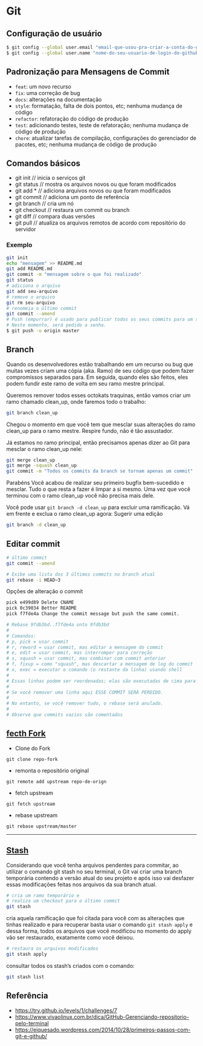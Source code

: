 # Git

## Configuração de usuário 
~~~bash
$ git config --global user.email "email-que-usou-pra-criar-a-conta-do-github"
$ git config --global user.name "nome-do-seu-usuario-de-login-do-github"
~~~

## Padronização para Mensagens de Commit
* `feat`: um novo recurso
* `fix`: uma correção de bug
* `docs`: alterações na documentação
* `style`: formatação, falta de dois pontos, etc; nenhuma mudança de código
* `refactor`: refatoração do código de produção
* `test`: adicionando testes, teste de refatoração; nenhuma mudança de código de produção
* `chore`: atualizar tarefas de compilação, configurações do gerenciador de pacotes, etc; nenhuma mudança de código de produção

## Comandos básicos
* git init // inicia o serviços git
* git status // mostra os arquivos novos ou que foram modificados
* git add * //  adiciona arquivos novos ou que foram modificados
* git commit // adiciona um ponto de referência 
* git branch // cria um nó
* git checkout // restaura um commit ou  branch
* git diff // compara duas versões
* git pull // atualiza os arquivos remotos de acordo com repositório do servidor

### Exemplo
~~~bash
git init
echo "mensagem" >> README.md
git add README.md 
git commit -m "mensagem sobre o que foi realizado"
git status
# adiciona o arquivo
git add seu-arquivo
# remove o arquivo
git rm seu-arquivo 
# renomeia o último commit
git commit --amend
# Push (empurrar) é usado para publicar todos os seus commits para um servidor git. 
# Neste momento, será pedido a senha.
$ git push -u origin master
~~~

## Branch
Quando os desenvolvedores estão trabalhando em um recurso ou bug que muitas vezes criam uma cópia (aka. Ramo) de seu código que podem fazer compromissos separados para. Em seguida, quando eles são feitos, eles podem fundir este ramo de volta em seu ramo mestre principal.

Queremos remover todos esses octokats traquinas, então vamos criar um ramo chamado clean_up, onde faremos todo o trabalho: 

~~~bash
git branch clean_up
~~~ 

Chegou o momento em que você tem que mesclar suas alterações do ramo clean_up para o ramo mestre. Respire fundo, não é tão assustador.

Já estamos no ramo principal, então precisamos apenas dizer ao Git para mesclar o ramo clean_up nele:

~~~bash
git merge clean_up
git merge -squash clean_up
git commit -m "Todos os commits da branch se tornam apenas um commit"
~~~

Parabéns Você acabou de realizar seu primeiro bugfix bem-sucedido e mesclar. Tudo o que resta a fazer é limpar a si mesmo. Uma vez que você terminou com o ramo clean_up você não precisa mais dele.

Você pode usar `git branch -d clean_up`  para excluir uma ramificação. Vá em frente e exclua o ramo clean_up agora:
Sugerir uma edição

~~~bash
git branch -d clean_up
~~~

## Editar commit
~~~bash 
# último commit
git commit --amend

# Exibe uma lista dos 3 últimos commits no branch atual
git rebase -i HEAD~3
~~~

Opções de alteração o commit
~~~bash
pick e499d89 Delete CNAME
pick 0c39034 Better README
pick f7fde4a Change the commit message but push the same commit.

# Rebase 9fdb3bd..f7fde4a onto 9fdb3bd
#
# Comandos:
# p, pick = usar commit
# r, reword = usar commit, mas editar a mensagem do commit
# e, edit = usar commit, mas interromper para correção
# s, squash = usar commit, mas combinar com commit anterior
# f, fixup = como "squash", mas descartar a mensagem de log do commit
# x, exec = executar o comando (o restante da linha) usando shell
#
# Essas linhas podem ser reordenadas; elas são executadas de cima para baixo.
#
# Se você remover uma linha aqui ESSE COMMIT SERÁ PERDIDO.
#
# No entanto, se você remover tudo, o rebase será anulado.
#
# Observe que commits vazios são comentados
~~~

## [fecth Fork](https://www.lambda3.com.br/2016/02/mantendo-um-fork-atualizado-no-github/)

* Clone do Fork
~~~
git clone repo-fork
~~~

* remonta o repositório original
~~~
git remote add upstream repo-de-orign
~~~

* fetch upstream
~~~
git fetch upstream 
~~~

* rebase upstream 
~~~
git rebase upstream/master
~~~

---

## [Stash](https://medium.com/wooza/git-stash-conhecendo-e-utilizando-um-dos-comandos-mais-pr%C3%A1ticos-para-o-versionamento-de-seu-c%C3%B3digo-a4dab3ac70da#:~:text=Pois%20bem%2C%20a%20utiliza%C3%A7%C3%A3o%20do,o%20seu%20desenvolvimento%20de%20c%C3%B3digo.)

Considerando que você tenha arquivos pendentes para commitar, ao utilizar o comando git stash no seu terminal, o Git vai criar uma branch temporária contendo a versão atual do seu projeto e após isso vai desfazer essas modificações feitas nos arquivos da sua branch atual.

~~~bash
# cria um ramo temporário e 
# realiza um checkout para o último commit
git stash
~~~

cria aquela ramificação que foi citada para você com as alterações que tinhas realizado e para recuperar basta usar o comando `git stash apply` e dessa forma, todos os arquivos que você modificou no momento do apply vão ser restaurado, exatamente como você deixou.

~~~bash
# restaura os arquivos modificados
git stash apply
~~~

consultar todos os stash’s criados com o comando: 
~~~bash
git stash list
~~~

## Referência
* https://try.github.io/levels/1/challenges/7
* https://www.vivaolinux.com.br/dica/GitHub-Gerenciando-repositorio-pelo-terminal
* https://eiquesado.wordpress.com/2014/10/28/primeiros-passos-com-git-e-github/

